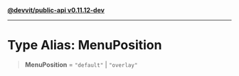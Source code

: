 [**@devvit/public-api v0.11.12-dev**](../../README.md)

---

# Type Alias: MenuPosition

> **MenuPosition** = `"default"` \| `"overlay"`
